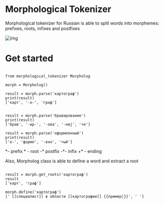 # Morphological Tokenizer

Morphological tokenizer for Russian is able to split words into morphemes: prefixes, roots, infixes and postfixes 

![img](https://sun4-16.userapi.com/NGih2EKrWiPGqxnM2UvrBHrqgK2RcifpL_ADxw/GsPww6CXevs.jpg)

# Get started 

```

from morphological_tokenizer Morpholog

morph = Morpholog()

result = morph.parse('картограф')
print(result)
['карт', '-о-', 'граф']


result = morph.parse('бравирование')
print(result)
['брав', '-ир-', '-ова', '-ниj', '+е']

result = morph.parse('оформленный')
print(result)
['о-', 'формл', '-енн', '+ый']

```

\*- prefix
\* - root
-\* postfix
-\*- infix
+\* - ending

Also, Morpholog class is able to define a word and extract a root

```

result = morph.get_roots('картограф')
result
['карт', 'граф']

morph.define('картограф')
[' [[специалист]] в области [[картографии]] {{пример|}}', ' ']

```
